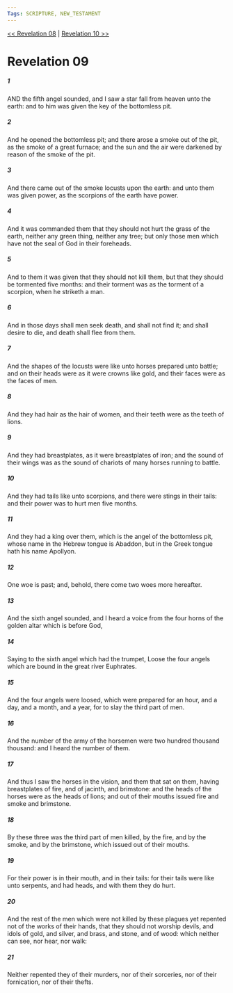 ```yaml
---
Tags: SCRIPTURE, NEW_TESTAMENT
---
```


[<< Revelation 08](NEW_TESTAMENT/27_Revelation/Revelation_08.md) | [Revelation 10 >>](NEW_TESTAMENT/27_Revelation/Revelation_10.md)

# Revelation 09

##### 1

AND the fifth angel sounded, and I saw a star fall from heaven unto the earth: and to him was given the key of the bottomless pit.

##### 2

And he opened the bottomless pit; and there arose a smoke out of the pit, as the smoke of a great furnace; and the sun and the air were darkened by reason of the smoke of the pit.

##### 3

And there came out of the smoke locusts upon the earth: and unto them was given power, as the scorpions of the earth have power.

##### 4

And it was commanded them that they should not hurt the grass of the earth, neither any green thing, neither any tree; but only those men which have not the seal of God in their foreheads.

##### 5

And to them it was given that they should not kill them, but that they should be tormented five months: and their torment was as the torment of a scorpion, when he striketh a man.

##### 6

And in those days shall men seek death, and shall not find it; and shall desire to die, and death shall flee from them.

##### 7

And the shapes of the locusts were like unto horses prepared unto battle; and on their heads were as it were crowns like gold, and their faces were as the faces of men.

##### 8

And they had hair as the hair of women, and their teeth were as the teeth of lions.

##### 9

And they had breastplates, as it were breastplates of iron; and the sound of their wings was as the sound of chariots of many horses running to battle.

##### 10

And they had tails like unto scorpions, and there were stings in their tails: and their power was to hurt men five months.

##### 11

And they had a king over them, which is the angel of the bottomless pit, whose name in the Hebrew tongue is Abaddon, but in the Greek tongue hath his name Apollyon.

##### 12

One woe is past; and, behold, there come two woes more hereafter.

##### 13

And the sixth angel sounded, and I heard a voice from the four horns of the golden altar which is before God,

##### 14

Saying to the sixth angel which had the trumpet, Loose the four angels which are bound in the great river Euphrates.

##### 15

And the four angels were loosed, which were prepared for an hour, and a day, and a month, and a year, for to slay the third part of men.

##### 16

And the number of the army of the horsemen were two hundred thousand thousand: and I heard the number of them.

##### 17

And thus I saw the horses in the vision, and them that sat on them, having breastplates of fire, and of jacinth, and brimstone: and the heads of the horses were as the heads of lions; and out of their mouths issued fire and smoke and brimstone.

##### 18

By these three was the third part of men killed, by the fire, and by the smoke, and by the brimstone, which issued out of their mouths.

##### 19

For their power is in their mouth, and in their tails: for their tails were like unto serpents, and had heads, and with them they do hurt.

##### 20

And the rest of the men which were not killed by these plagues yet repented not of the works of their hands, that they should not worship devils, and idols of gold, and silver, and brass, and stone, and of wood: which neither can see, nor hear, nor walk:

##### 21

Neither repented they of their murders, nor of their sorceries, nor of their fornication, nor of their thefts.
